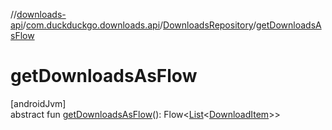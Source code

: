 //[downloads-api](../../../index.md)/[com.duckduckgo.downloads.api](../index.md)/[DownloadsRepository](index.md)/[getDownloadsAsFlow](get-downloads-as-flow.md)

# getDownloadsAsFlow

[androidJvm]\
abstract fun [getDownloadsAsFlow](get-downloads-as-flow.md)(): Flow&lt;[List](https://kotlinlang.org/api/latest/jvm/stdlib/kotlin.collections/-list/index.html)&lt;[DownloadItem](../../com.duckduckgo.downloads.api.model/-download-item/index.md)&gt;&gt;
